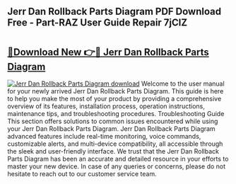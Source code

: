 ## Jerr Dan Rollback Parts Diagram PDF Download Free - Part-RAZ User Guide Repair 7jClZ

# <h2><a href="http://dflqqq.blite.top/?on=Jerr+Dan+Rollback+Parts+Diagram">🔗Download New 👉🔴 Jerr Dan Rollback Parts Diagram</a></h2>

[![Jerr Dan Rollback Parts Diagram download](https://i.imgur.com/lujVjoI.png)](http://dflqqq.blite.top/?on=Jerr+Dan+Rollback+Parts+Diagram)
Welcome to the user manual for your newly arrived Jerr Dan Rollback Parts Diagram. This guide is here to help you make the most of your product by providing a comprehensive overview of its features, installation process, operation instructions, maintenance tips, and troubleshooting procedures. Troubleshooting Guide This section offers solutions to common issues encountered while using your Jerr Dan Rollback Parts Diagram. Jerr Dan Rollback Parts Diagram advanced features include real-time monitoring, voice commands, customizable alerts, and multi-device compatibility, all accessible through the sleek and user-friendly interface. We trust that the Jerr Dan Rollback Parts Diagram has been an accurate and detailed resource in your efforts to master your new device. In case of any queries or concerns, please do not hesitate to reach out to our customer service team.

